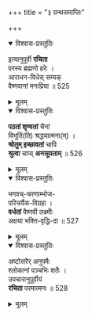 +++
title = "३ ग्रन्थसमाप्तिः"

+++
<details open><summary>विश्वास-प्रस्तुतिः</summary>

इत्यानुपूर्वी **रचिता**  
परस्य ब्रह्मणो हरेः ।  
आराधन-विधेस् सम्यक्  
वैष्णवानां मनःप्रिया ॥ 525
</details>

<details><summary>मूलम्</summary>

इत्यानुपूर्वी रचिता परस्य ब्रह्मणो हरेः ।  
आराधनविधेस्सम्यक् वैष्णवानां मनःप्रिया ॥ 525
</details>


<details open><summary>विश्वास-प्रस्तुतिः</summary>

**पठतां शृण्वतां** चैनां  
विभूतिं(ति) श्रद्धयात्मना(म्) ।  
**श्रोतुम् इच्छावतां** चापि  
**श्रुत्वा** चाप्य् **अनसूयताम्** ॥ 526
</details>

<details><summary>मूलम्</summary>

पठतां शृण्वतां चैनां विभूतिं (ति)श्रद्धयात्मना(म्) ।  
श्रोतुमिच्छावतां चापि श्रुत्वा चाप्यनसूयताम् ॥ 526
</details>


<details open><summary>विश्वास-प्रस्तुतिः</summary>

भगवच्-चरणाम्भोज-  
परिचर्यैक-विग्रहा ।  
**वर्धतां** वैष्णवी लक्ष्मीः  
अक्षया भक्ति-वृद्धि-दा ॥ 527
</details>

<details><summary>मूलम्</summary>

भगवच्चरणाम्भोज-परिचर्यैकविग्रहा ।  
वर्धतां वैष्णवी लक्ष्मीः अक्षया भक्तिवृद्धिदा ॥ 527
</details>


<details open><summary>विश्वास-प्रस्तुतिः</summary>

अष्टोत्तरैर् अनुपमैः  
श्लोकानां पञ्चभिः शतैः ।  
उपचारानुपूर्वीयं  
**रचिता** परमात्मनः ॥ 528
</details>

<details><summary>मूलम्</summary>

अष्टोत्तरैरनुपमैः श्लोकानां पञ्चभिः शतैः ।  
उपचारानुपूर्वीयं रचिता परमात्मनः ॥ 528
</details>



